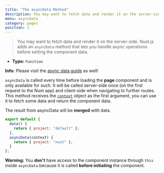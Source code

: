 ```yaml
---
title: "The asyncData Method"
description: You may want to fetch data and render it on the server-side. Nuxt.js adds an `asyncData` method that lets you handle async operations before setting the component data.
menu: asyncData
category: pages
position: 1
---
```


> You may want to fetch data and render it on the server-side. Nuxt.js adds an `asyncData` method that lets you handle async operations before setting the component data.

- **Type:** `Function`

<div class="Alert Alert--nuxt-green">

<b>Info:</b> Please visit the [async data guide](/guide/async-data) as well!

</div>

`asyncData` is called every time before loading the **page** component and is only available for such.
It will be called server-side once (on the first request to the Nuxt app) and client-side when navigating to further routes.
This method receives the [`context`](/api/context) object as the first argument, you can use it to fetch some data and return the component data.

The result from asyncData will be **merged** with data.

```js
export default {
  data() {
    return { project: "default" };
  },
  asyncData(context) {
    return { project: "nuxt" };
  }
};
```

<div class="Alert Alert--orange">

<b>Warning:</b> You **don't** have access to the component instance through `this` inside `asyncData` because it is called **before initiating** the component.

</div>
